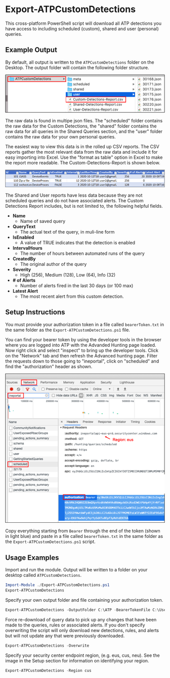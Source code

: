 # Export-ATPCustomDetections
This cross-platform PowerShell script will download all ATP detections you have access to including scheduled (custom), shared and user (personal) queries.

## Example Output

By default, all output is written to the `ATPCustomDetections` folder on the Desktop. The output folder will contain the following folder structure.

![Output Folder Structure](images/outputFolder.png "Output Folder Structure")

The raw data is found in multipe json files. The "scheduled" folder contains the raw data for the Custom Detections, the "shared" folder contains the raw data for all queries in the Shared Queries section, and the "user" folder contains the raw data for your own personal queries.

The easiest way to view this data is in the rolled up CSV reports. The CSV reports gather the most relevant data from the raw data and include it for easy importing into Excel. Use the "format as table" option in Excel to make the report more readable. The Custom-Detections-Report is shown below.

![Custom Detections Report](images/custom-detections-report.png "Custom Detections Report")

The Shared and User reports have less data because they are not scheduled queries and do not have associated alerts. The Custom Detections Report includes, but is not limited to, the following helpful fields.

* **Name**
  * Name of saved query
* **QueryText**
  * The actual text of the query, in muli-line form
* **IsEnabled**
  * A value of TRUE indicates that the detection is enabled
* **IntervalHours**
  * The number of hours between automated runs of the query
* **CreatedBy**
  * The original author of the query
* **Severity**
  * High (256), Medium (128), Low (64), Info (32)
* **# of Alerts**
  * Number of alerts fired in the last 30 days (or 100 max)
* **Latest Alert**
  * The most recent alert from this custom detection.

## Setup Instructions

You must provide your authorization token in a file called `bearerToken.txt` in the same folder as the `Export-ATPCustomDetections.ps1` file.

You can find your bearer token by using the developer tools in the browser where you are logged into ATP with the Advanded Hunting page loaded. Now right click and select "inspect" to bring up the developer tools. Click on the "Network" tab and then refresh the Advanced hunting page. Filter the requests down to those going to "ineportal", click on "scheduled" and find the "authorization" header as shown.

![Copy Bearer Token](images/bearerToken.png "Copy Bearer Token")

Copy everything starting from `Bearer` through the end of the token (shown in light blue) and paste in a file called `bearerToken.txt` in the same folder as the `Export-ATPCustomDetections.ps1` script.

## Usage Examples

Import and run the module. Output will be written to a folder on your desktop called `ATPCustomDetections`.

```powershell
Import-Module ./Export-ATPCustomDetections.ps1
Export-ATPCustomDetections
```

Specify your own output folder and file containing your authorization token.

```powershell
Export-ATPCustomDetections -OutputFolder C:\ATP -BearerTokenFile C:\Users\art\myToken.txt
```

Force re-download of query data to pick up any changes that have been made to the queries, rules or associated alerts. If you don't specify overwriting the script will only download new detections, rules, and alerts but will not update any that were previously downloaded.

```powershell
Export-ATPCustomDetections -Overwrite
```

Specify your security center endpoint region, (e.g. eus, cus, neu). See the image in the Setup section for information on identifying your region.

```powershell
Export-ATPCustomDetections -Region cus
```